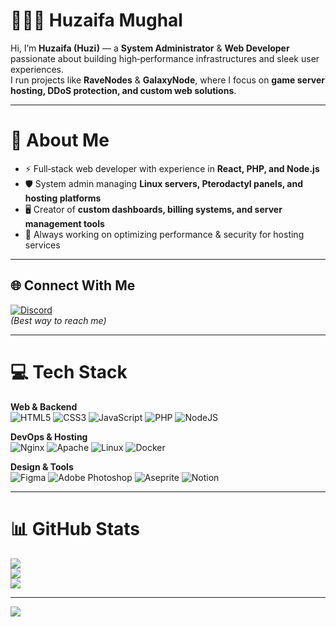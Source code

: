 # 👨🏻‍💻 Huzaifa Mughal

Hi, I’m **Huzaifa (Huzi)** — a **System Administrator** & **Web Developer** passionate about building high‑performance infrastructures and sleek user experiences.  
I run projects like **RaveNodes** & **GalaxyNode**, where I focus on **game server hosting, DDoS protection, and custom web solutions**.  

---

# 💫 About Me
- ⚡ Full‑stack web developer with experience in **React, PHP, and Node.js**  
- 🛡️ System admin managing **Linux servers, Pterodactyl panels, and hosting platforms**  
- 🖥️ Creator of **custom dashboards, billing systems, and server management tools**  
- 🚀 Always working on optimizing performance & security for hosting services  

---

## 🌐 Connect With Me
[![Discord](https://img.shields.io/badge/Discord-%237289DA.svg?logo=discord&logoColor=white)](https://discord.gg/_huzaifamughal)  
*(Best way to reach me)*  

---

# 💻 Tech Stack

**Web & Backend**  
![HTML5](https://img.shields.io/badge/html5-%23E34F26.svg?style=for-the-badge&logo=html5&logoColor=white) 
![CSS3](https://img.shields.io/badge/css3-%231572B6.svg?style=for-the-badge&logo=css3&logoColor=white) 
![JavaScript](https://img.shields.io/badge/javascript-%23323330.svg?style=for-the-badge&logo=javascript&logoColor=%23F7DF1E) 
![PHP](https://img.shields.io/badge/php-%23777BB4.svg?style=for-the-badge&logo=php&logoColor=white) 
![NodeJS](https://img.shields.io/badge/node.js-6DA55F?style=for-the-badge&logo=node.js&logoColor=white)  

**DevOps & Hosting**  
![Nginx](https://img.shields.io/badge/nginx-%23009639.svg?style=for-the-badge&logo=nginx&logoColor=white) 
![Apache](https://img.shields.io/badge/apache-%23D42029.svg?style=for-the-badge&logo=apache&logoColor=white) 
![Linux](https://img.shields.io/badge/linux-%23FCC624.svg?style=for-the-badge&logo=linux&logoColor=black) 
![Docker](https://img.shields.io/badge/docker-%230db7ed.svg?style=for-the-badge&logo=docker&logoColor=white)  

**Design & Tools**  
![Figma](https://img.shields.io/badge/figma-%23F24E1E.svg?style=for-the-badge&logo=figma&logoColor=white) 
![Adobe Photoshop](https://img.shields.io/badge/adobephotoshop-%2331A8FF.svg?style=for-the-badge&logo=adobephotoshop&logoColor=white) 
![Aseprite](https://img.shields.io/badge/Aseprite-FFFFFF?style=for-the-badge&logo=Aseprite&logoColor=#7D929E) 
![Notion](https://img.shields.io/badge/Notion-%23000000.svg?style=for-the-badge&logo=notion&logoColor=white)  

---

# 📊 GitHub Stats
![](https://github-readme-stats.vercel.app/api?username=HuzaifaMughal0024&theme=dark&hide_border=false&include_all_commits=true&count_private=true)<br/>
![](https://github-readme-streak-stats.herokuapp.com/?user=HuzaifaMughal0024&theme=dark&hide_border=false)<br/>
![](https://github-readme-stats.vercel.app/api/top-langs/?username=HuzaifaMughal0024&theme=dark&hide_border=false&layout=compact&count_private=true)

---

[![](https://visitcount.itsvg.in/api?id=HuzaifaMughal0024&icon=0&color=1)](https://visitcount.itsvg.in)
